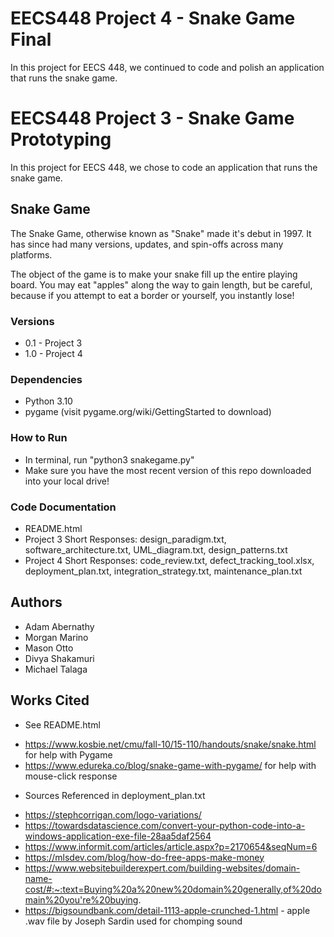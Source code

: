 # EECS448 Project 4 - Snake Game Final

In this project for EECS 448, we continued to code and polish an application that runs the snake game.

# EECS448 Project 3 - Snake Game Prototyping

In this project for EECS 448, we chose to code an application that runs the snake game.

## Snake Game

The Snake Game, otherwise known as "Snake" made it's debut in 1997. It has since had many versions, updates, and spin-offs across many platforms.

The object of the game is to make your snake fill up the entire playing board. You may eat "apples" along the way to gain length, but be careful, because if you attempt to eat a border or yourself, you instantly lose!

### Versions
- 0.1 - Project 3
- 1.0 - Project 4

### Dependencies

* Python 3.10
* pygame (visit pygame.org/wiki/GettingStarted to download)

### How to Run

* In terminal, run "python3 snakegame.py"
* Make sure you have the most recent version of this repo downloaded into your local drive!

### Code Documentation

* README.html
* Project 3 Short Responses: design_paradigm.txt, software_architecture.txt, UML_diagram.txt, design_patterns.txt
* Project 4 Short Responses: code_review.txt, defect_tracking_tool.xlsx, deployment_plan.txt, integration_strategy.txt, maintenance_plan.txt

## Authors
- Adam Abernathy
- Morgan Marino
- Mason Otto
- Divya Shakamuri
- Michael Talaga

## Works Cited

- See README.html
* https://www.kosbie.net/cmu/fall-10/15-110/handouts/snake/snake.html for help with Pygame
* https://www.edureka.co/blog/snake-game-with-pygame/ for help with mouse-click response
- Sources Referenced in deployment_plan.txt
* https://stephcorrigan.com/logo-variations/
* https://towardsdatascience.com/convert-your-python-code-into-a-windows-application-exe-file-28aa5daf2564
* https://www.informit.com/articles/article.aspx?p=2170654&seqNum=6
* https://mlsdev.com/blog/how-do-free-apps-make-money
* https://www.websitebuilderexpert.com/building-websites/domain-name-cost/#:~:text=Buying%20a%20new%20domain%20generally,of%20domain%20you're%20buying.
* https://bigsoundbank.com/detail-1113-apple-crunched-1.html - apple .wav file by Joseph Sardin used for chomping sound
